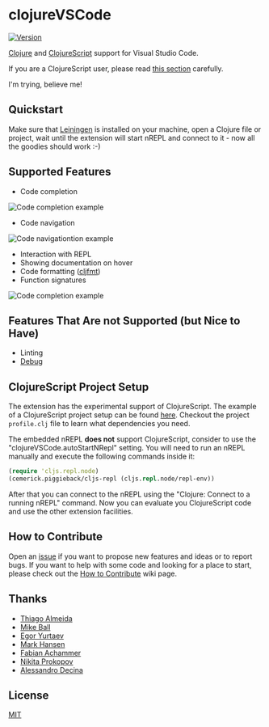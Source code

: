 # clojureVSCode

[![Version](https://vsmarketplacebadge.apphb.com/version/avli.clojure.svg)](https://marketplace.visualstudio.com/items?itemName=avli.clojure)

[Clojure](https://clojure.org) and [ClojureScript](https://clojurescript.org) support for Visual Studio Code.

If you are a ClojureScript user, please read [this section](https://github.com/avli/clojureVSCode#clojurescript-project-setup) carefully.

I'm trying, believe me!

## Quickstart

Make sure that [Leiningen](https://leiningen.org/) is installed on your machine, open a Clojure file or project, wait until the extension will start nREPL and connect to it - now all the goodies should work :-)

## Supported Features

* Code completion

![Code completion example](https://github.com/avli/clojureVSCode/raw/master/images/code%20completion%20example.png)

* Code navigation

![Code navigationtion example](https://github.com/avli/clojureVSCode/raw/master/images/code%20navigation%20example.png)

* Interaction with REPL
* Showing documentation on hover
* Code formatting ([cljfmt](https://github.com/weavejester/cljfmt))
* Function signatures

![Code completion example](https://github.com/avli/clojureVSCode/raw/master/images/function%20signature%20example.png)

## Features That Are not Supported (but Nice to Have)

* Linting
* [Debug](https://github.com/indiejames/vscode-clojure-debug)

## ClojureScript Project Setup

The extension has the experimental support of ClojureScript. The example of a ClojureScript project setup can be found [here](https://github.com/avli/clojurescript-example-project). Checkout the project `profile.clj` file to learn what dependencies you need.

The embedded nREPL **does not** support ClojureScript, consider to use the "clojureVSCode.autoStartNRepl" setting. You will need to run an nREPL manually and execute the following commands inside it:

```clojure
(require 'cljs.repl.node)
(cemerick.piggieback/cljs-repl (cljs.repl.node/repl-env))
```

After that you can connect to the nREPL using the "Clojure: Connect to a running nREPL" command. Now you can evaluate you ClojureScript code and use the other extension facilities.


## How to Contribute

Open an [issue](https://github.com/avli/clojureVSCode/issues) if you want to propose new features and ideas or to report bugs. If you want to help with some code and looking for a place to start, please check out the [How to Contribute](https://github.com/avli/clojureVSCode/wiki/Contribution) wiki page.

## Thanks

- [Thiago Almeida](https://github.com/fasfsfgs)
- [Mike Ball](https://github.com/mikeball)
- [Egor Yurtaev](https://github.com/yurtaev)
- [Mark Hansen](https://github.com/mhansen)
- [Fabian Achammer](https://github.com/fachammer)
- [Nikita Prokopov](https://github.com/tonsky)
- [Alessandro Decina](https://github.com/alessandrod)

## License

[MIT](https://raw.githubusercontent.com/avli/clojureVSCode/master/LICENSE.txt)
